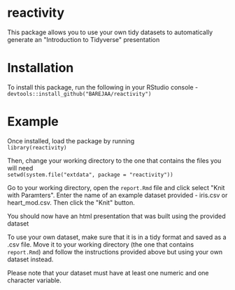 # reactivity
This package allows you to use your own tidy datasets to automatically generate an "Introduction to Tidyverse" presentation

# Installation
To install this package, run the following in your RStudio console -  
`devtools::install_github("BAREJAA/reactivity")`

# Example
Once installed, load the package by running  
`library(reactivity)`

Then, change your working directory to the one that contains the files you will need  
`setwd(system.file("extdata", package = "reactivity"))`

Go to your working directory, open the `report.Rmd` file and click select "Knit with Paramters". Enter the name of an example dataset provided - iris.csv or heart_mod.csv. Then click the "Knit" button.

You should now have an html presentation that was built using the provided dataset

To use your own dataset, make sure that it is in a tidy format and saved as a .csv file. Move it to your working directory (the one that contains `report.Rmd`) and follow the instructions provided above but using your own dataset instead.  

Please note that your dataset must have at least one numeric and one character variable.

